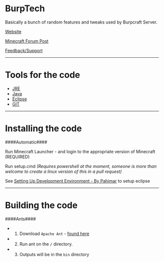 BurpTech
========

Basically a bunch of random features and tweaks used by Burpcraft Server.

[Website](http://renevo.github.io/BurpTech)

[Minecraft Forum Post](http://www.minecraftforum.net/topic/1966632-162152burptech-its-that-nasty-smell-after-dinner/)

[Feedback/Support](http://burptech.uservoice.com/)

***

Tools for the code
==================
 
 - [JRE](http://www.oracle.com/technetwork/java/javase/downloads/jdk7-downloads-1880260.html)
 - [Java](http://www.java.com/en/download/manual.jsp)
 - [Eclipse](http://www.eclipse.org/downloads/)
 - [GIT](http://git-scm.com/downloads)
  
***

Installing the code
===================

####Automatic####

Run Minecraft Launcher - and login to the appropriate version of Minecraft (REQUIRED)

Run setup.cmd *(Requires powershell at the moment, someone is more than welcome to create a linux version of this in a pull request)*

See [Setting Up Development Environment - By Pahimar](http://www.youtube.com/watch?v=XU3MmJGnqSc) to setup eclipse
 
   
***
 
 Building the code
===================

####Ants####

 - 1. Download `Apache Ant` - [found here](http://ant.apache.org/)
 - 2. Run ant on the `/` directory.
 - 3. Outputs will be in the `bin` directory
 

